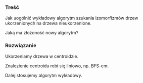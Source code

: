 ### Treść
Jak uogólnić wykładowy algorytm szukania izomorfizmów drzew ukorzenionych na drzewa
nieukorzenione. 

Jaką ma złożoność nowy algorytm?

### Rozwiązanie
Ukorzeniamy drzewa w centroidzie. 

Znalezienie centroidu robi się liniowo,
np. BFS-em. 

Dalej stosujemy algorytm wykładowy.
